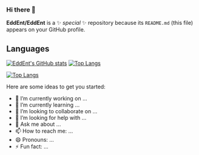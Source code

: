 ### Hi there 👋


**EddEnt/EddEnt** is a ✨ _special_ ✨ repository because its `README.md` (this file) appears on your GitHub profile.
<br>
## Languages
[![EddEnt's GitHub stats](https://github-readme-stats.vercel.app/api?username=EddEnt)](https://github.com/anuraghazra/github-readme-stats)
[![Top Langs](https://github-readme-stats.vercel.app/api/top-langs/?username=EddEnt)](https://github.com/anuraghazra/github-readme-stats)

[![Top Langs](https://github-readme-stats.vercel.app/api/top-langs/?username=anuraghazra&layout=compact)](https://github.com/anuraghazra/github-readme-stats)

Here are some ideas to get you started:

- 🔭 I’m currently working on ...
- 🌱 I’m currently learning ...
- 👯 I’m looking to collaborate on ...
- 🤔 I’m looking for help with ...
- 💬 Ask me about ...
- 📫 How to reach me: ...
- 😄 Pronouns: ...
- ⚡ Fun fact: ...

